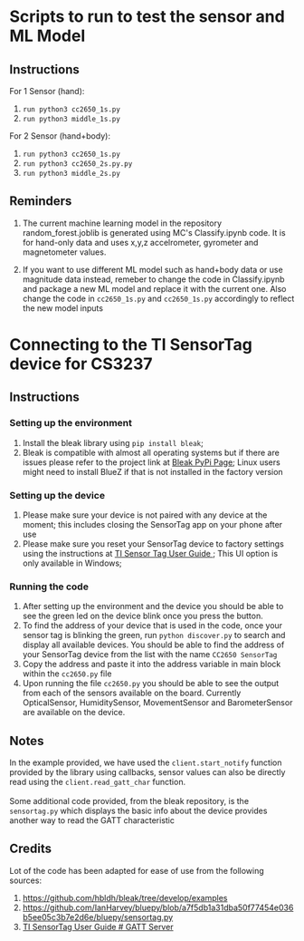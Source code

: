 # Scripts to run to test the sensor and ML Model

## Instructions

For 1 Sensor (hand): 
1. `run python3 cc2650_1s.py` 
1. `run python3 middle_1s.py` 

For 2 Sensor (hand+body): 
1. `run python3 cc2650_1s.py` 
1. `run python3 cc2650_2s.py.py` 
1. `run python3 middle_2s.py`


## Reminders
1. The current machine learning model in the repository random_forest.joblib is generated using MC's Classify.ipynb code. It is for hand-only data and uses x,y,z accelrometer, gyrometer and magnetometer values.

1. If you want to use different ML model such as hand+body data or use magnitude data instead, remeber to change the code in Classify.ipynb and package a new ML model and replace it with the current one. Also change the code in `cc2650_1s.py` and `cc2650_1s.py` accordingly to reflect the new model inputs








# Connecting to the TI SensorTag device for CS3237

## Instructions

### Setting up the environment
1. Install the bleak library using `pip install bleak`;
1. Bleak is compatible with almost all operating systems but if there are issues please refer to the project link
at [Bleak PyPi Page](https://pypi.org/project/bleak/); Linux users might need to install BlueZ if that is not installed in the factory version


### Setting up the device
1. Please make sure your device is not paired with any device at the moment; this includes closing the SensorTag app on
your phone after use
1. Please make sure you reset your SensorTag device to factory settings using the instructions at
[TI Sensor Tag User Guide ](https://processors.wiki.ti.com/index.php/CC2650_SensorTag_User's_Guide#Firmware_Upgrade); This UI option is only
available in Windows;


### Running the code

1. After setting up the environment and the device you should be able to see the green led on the device blink once you
press the button.
1. To find the address of your device that is used in the code, once your sensor tag is blinking the green,
run `python discover.py` to search and display all available devices. You should be able to find the address of your
SensorTag device from the list with the name `CC2650 SensorTag`
1. Copy the address and paste it into the address variable in main block within the `cc2650.py` file
1. Upon running the file `cc2650.py` you should be able to see the output from each of the sensors available on the board. Currently
OpticalSensor, HumiditySensor, MovementSensor and BarometerSensor are available on the device.

## Notes
In the example provided, we have used the `client.start_notify` function provided by the library using callbacks,
sensor values can also be directly read using the `client.read_gatt_char` function.
<br><br>
Some additional code provided, from the bleak repository, is the `sensortag.py` which displays the basic info about the
device provides another way to read the GATT characteristic

## Credits
Lot of the code has been adapted for ease of use from the following sources:
1. https://github.com/hbldh/bleak/tree/develop/examples
1. https://github.com/IanHarvey/bluepy/blob/a7f5db1a31dba50f77454e036b5ee05c3b7e2d6e/bluepy/sensortag.py
1. [TI SensorTag User Guide # GATT Server](https://processors.wiki.ti.com/index.php/CC2650_SensorTag_User's_Guide#Gatt_Server)


